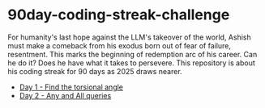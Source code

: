 # 90day-coding-streak-challenge
For humanity's last hope against the LLM's takeover of the world, Ashish must make a comeback from his exodus born out of fear of failure, resentment. This marks the beginning of redemption arc of his career. Can he do it? Does he have what it takes to persevere. This repository is about his coding streak for 90 days as 2025 draws nearer.

* [ Day 1 - Find the torsional angle ](https://www.hackerrank.com/challenges/class-2-find-the-torsional-angle/problem)
* [ Day 2 - Any and All queries ](https://www.hackerrank.com/challenges/any-or-all/problem)
